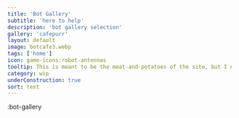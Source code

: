 ```yaml
---
title: 'Bot Gallery'
subtitle: 'here to help'
description: 'bot gallery selection'
gallery: 'cafepurr'
layout: default
image: botcafe3.webp
tags: ['home']
icon: game-icons:robot-antennas
tooltip: This is meant to be the meat-and-potatoes of the site, but I need to remodel the layout and logic. It was meant as a flashy demo, but now it's more important to spend time developing the essential functions.
category: wip
underConstruction: true
sort: text
---
```


:bot-gallery
